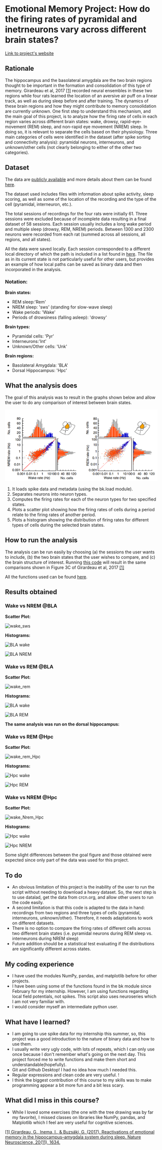 # Emotional Memory Project: How do the firing rates of pyramidal and inetrneurons vary across different brain states?

[Link to project's website](https://ploizidou.github.io/PCBS_Emotional_Memory/)

## Rationale
The hippocampus and the basolateral amygdala are the two brain regions thought to be important in the formation and consolidation of this type of memory. Girardeau et al, 2017 [[1]](http://girardeaulab.org/wp-content/uploads/2018/08/Girardeau2017.pdf) recorded neural ensembles in these two regions while four rats learned the location of an aversive air puff on a linear track, as well as during sleep before and after training. The dynamics of these brain regions and how they might contribute to memory consolidation are currently unknown. One first step to understand this mechanism, and the main goal of this project,  is to analyze how the firing rate of cells in each region varies across different brain states: wake, drowsy, rapid-eye-movement (REM) sleep, and non-rapid eye movement (NREM) sleep. In doing so, it is relevant to separate the cells based on their physiology. Three main categories of cells were identified in the dataset (after spike sorting and connectivity analysis): pyramidal neurons, interneurons, and unknown/other cells (not clearly belonging to either of the other two categories).


## Dataset
The data are [publicly available](https://crcns.org/data-sets/hc/hc-14) and more details about them can be found [here](https://crcns.org/data-sets/hc/hc-14/about-hc-14).

The dataset used includes files with information about spike activity, sleep scoring, as well as some of the location of the recording and the type of the cell (pyramidal, interneuron, etc.). 

The total sessions of recordings for the four rats were initially 61. Three sessions were excluded because of incomplete data resulting in a final dataset of 58 sessions. Each session usually includes a long wake period and multiple sleep (drowsy, REM, NREM) periods.
Between 1300 and 2300 neurons were recorded from each rat (summed across all sessions, all regions, and all states).
 
All the data were saved locally. Each session corresponded to a different local directory of which the path is included in a list found in [here](https://github.com/PLoizidou/PCBS_Emotional_Memory/blob/main/save_session_paths.py). The file as in its current state is not particularly useful for other users, but provides an example of how local paths can be saved as binary data and then incorporated in the analysis.

### Notation:
**Brain states:**
- REM sleep:'Rem'
- NREM sleep: 'sws' (standing for slow-wave sleep)
- Wake periods: 'Wake'
- Periods of drowsiness (falling asleep): 'drowsy'

**Brain types:**
- Pyramidal cells: 'Pyr'
- Interneurons:'Int'
- Unknown/Other cells: 'Unk'

**Brain regions:**
- Basolateral Amygdala: 'BLA'
- Dorsal Hippocampus: 'Hpc'

## What the analysis does

The goal of this analysis was to result in the graphs shown below and allow the user to do any comparison of interest between brain states.

![alt text](https://github.com/PLoizidou/PCBS_Emotional_Memory/blob/main/Figures/GG2017.PNG)

1. It loads spike data and metadata (using the bk.load module).
2. Separates neurons into neuron types.
3. Computes the firing rates for each of the neuron types for two specified states.
4. Plots a scatter plot showing how the firing rates of cells during a period relate to the firing rates of another period.
5. Plots a histogram showing the distribution of firing rates for different types of cells during the selected brain states.
 
## How to run the analysis
The analysis can be run easily by choosing (a) the sessions the user wants to include, (b) the two brain states that the user wishes to compare, and (c) the brain structure of interest. 
Running [this code](https://github.com/PLoizidou/PCBS_Emotional_Memory/blob/main/Emotional%20Memory%20Firing%20Rates%20%40%20BLA%20and%20Hpc.py) will result in the same comparisons shown in Figure 3C of Girardeau et al, 2017 [[1]](http://girardeaulab.org/wp-content/uploads/2018/08/Girardeau2017.pdf)

All the functions used can be found [here](https://github.com/PLoizidou/PCBS_Emotional_Memory/blob/main/firingratefunctions.py).

## Results obtained
### Wake vs NREM @BLA
**Scatter Plot:**

![wake_sws](https://user-images.githubusercontent.com/54603452/118032871-6d7fe100-b368-11eb-9774-7d33cd22dc25.png)

**Histograms:**

![BLA wake](https://user-images.githubusercontent.com/54603452/118034219-0531ff00-b36a-11eb-87d0-c927612a7519.png)

![BLA NREM](https://user-images.githubusercontent.com/54603452/118034226-095e1c80-b36a-11eb-867d-0cefdb34e3ee.png)

### Wake vs REM @BLA
**Scatter Plot:**

![wake_rem](https://user-images.githubusercontent.com/54603452/118034298-1f6bdd00-b36a-11eb-8c6b-2e6a623db7c1.png)

**Histograms:**

![BLA wake](https://user-images.githubusercontent.com/54603452/118034324-25fa5480-b36a-11eb-92fb-9a52fd487670.png)

![BLA REM](https://user-images.githubusercontent.com/54603452/118034342-28f54500-b36a-11eb-8dbf-78e3146114ba.png)

**The same analysis was run on the dorsal hippocampus:**
### Wake vs REM @Hpc
**Scatter Plot:**

![wake_rem_Hpc](https://user-images.githubusercontent.com/54603452/118035539-9a81c300-b36b-11eb-94fc-c3145d4871ea.png)

**Histograms:**

![Hpc wake](https://user-images.githubusercontent.com/54603452/118035776-f8aea600-b36b-11eb-94e3-c92e902821da.png)

![Hpc REM](https://user-images.githubusercontent.com/54603452/118035782-f9dfd300-b36b-11eb-978d-2ff77d46f980.png)

### Wake vs NREM @Hpc
**Scatter Plot:**

![wake_Nrem_Hpc](https://user-images.githubusercontent.com/54603452/118035844-0f54fd00-b36c-11eb-926a-d669dca4b5b0.png)


**Histograms:**

![Hpc wake](https://user-images.githubusercontent.com/54603452/118035857-154ade00-b36c-11eb-9a0a-568fe8d34a09.png)

![Hpc NREM](https://user-images.githubusercontent.com/54603452/118035866-18de6500-b36c-11eb-8bbb-0bb9ecee2431.png)

Some slight differences between the goal figure and those obtained were expected since only part of the data was used for this project. 

## To do
- An obvious limitation of this project is the inability of the user to run the script without needing to download a heavy dataset. So, the next step is to use datalad, get the data from crcn.org, and allow other users to run the code easily. 
- A second limitation is that this code is adapted to the data in hand: recordings from two regions and three types of cells (pyramidal, interneurons, unknown/other). Therefore, it needs adaptations to work on different datasets.
- There is no option to compare the firing rates of different cells across two different brain states (i.e. pyramidal neurons during REM sleep vs. interneurons during NREM sleep)
- Future addition should be a statistical test evaluating if the distributions are significantly different across states.

## My coding experience
- I have used the modules NumPy, pandas, and matplotlib before for other projects.
- I have been using some of the functions found in the bk module since February for my internship. However, I am using functions regarding local field potentials, not spikes. This script also uses neuroseries which I am not very familiar with.
- I would consider myself an intermediate python user.

## What have I learned?
- I am going to use spike data for my internship this summer, so, this project was a good introduction to the nature of binary data and how to use them. 
- I usually write very ugly code, with lots of repeats, which I can only use once because I don't remember what's going on the next day. This project forced me to write functions and make them short and understandable(hopefully).
- Git and Github Desktop! I had no idea how much I needed this.
- Regular expressions and clean code are very useful. !
- I think the biggest contribution of this course to my skills was to make programming appear a bit more fun and a bit less scary. 

## What did I miss in this course?
- While I loved some exercises (the one with the tree drawing was by far my favorite), I missed classes on libraries like NumPy, pandas, and Matplotlib which I feel are very useful for cognitive sciences.  


[[1] Girardeau, G., Inema, I., & Buzsáki, G. (2017). Reactivations of emotional memory in the hippocampus–amygdala system during sleep. Nature Neuroscience, 20(11), 1634.](http://girardeaulab.org/wp-content/uploads/2018/08/Girardeau2017.pdf)
